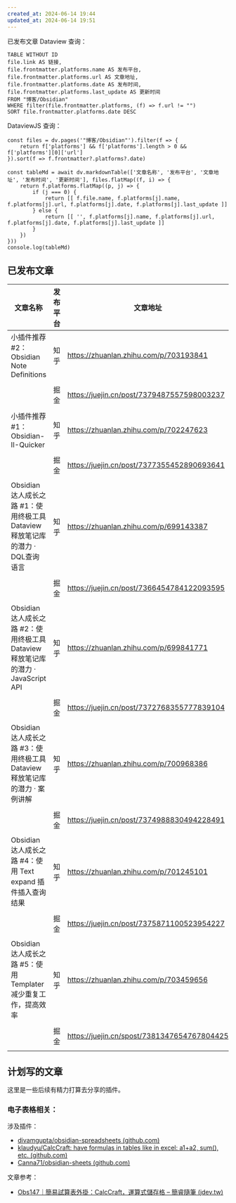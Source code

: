 ```yaml
---
created_at: 2024-06-14 19:44
updated_at: 2024-06-14 19:51
---
```


已发布文章 Dataview 查询：

```dataview
TABLE WITHOUT ID
file.link AS 链接,
file.frontmatter.platforms.name AS 发布平台,
file.frontmatter.platforms.url AS 文章地址,
file.frontmatter.platforms.date AS 发布时间,
file.frontmatter.platforms.last_update AS 更新时间
FROM "博客/Obsidian"
WHERE filter(file.frontmatter.platforms, (f) => f.url != "")
SORT file.frontmatter.platforms.date DESC
```

DataviewJS 查询：

```dataviewjs
const files = dv.pages('"博客/Obsidian"').filter(f => {
    return f['platforms'] && f['platforms'].length > 0 && f['platforms'][0]['url']
}).sort(f => f.frontmatter?.platforms?.date)

const tableMd = await dv.markdownTable(['文章名称', '发布平台', '文章地址', '发布时间', '更新时间'], files.flatMap((f, i) => {
    return f.platforms.flatMap((p, j) => {
        if (j === 0) {
            return [[ f.file.name, f.platforms[j].name, f.platforms[j].url, f.platforms[j].date, f.platforms[j].last_update ]]
        } else {
            return [[ '', f.platforms[j].name, f.platforms[j].url, f.platforms[j].date, f.platforms[j].last_update ]]
        }
    })
}))
console.log(tableMd)
```

## 已发布文章

| 文章名称                                                         | 发布平台 | 文章地址                                        | 发布时间             | 更新时间             |
| ------------------------------------------------------------ | ---- | ------------------------------------------- | ---------------- | ---------------- |
| 小插件推荐 #2：Obsidian Note Definitions                           | 知乎   | https://zhuanlan.zhihu.com/p/703193841      | 2024-06-13 15:40 | 2024-06-13 15:40 |
|                                                              | 掘金   | https://juejin.cn/post/7379487557598003237  | 2024-06-13 15:48 | 2024-06-13 15:48 |
| 小插件推荐 #1：Obsidian-II-Quicker                                 | 知乎   | https://zhuanlan.zhihu.com/p/702247623      | 2024-06-07 19:53 | 2024-06-07 19:53 |
|                                                              | 掘金   | https://juejin.cn/post/7377355452890693641  | 2024-06-07 19:58 | 2024-06-07 19:58 |
| Obsidian 达人成长之路 #1：使用终极工具 Dataview 释放笔记库的潜力 · DQL查询语言        | 知乎   | https://zhuanlan.zhihu.com/p/699143387      | 2024-06-12 18:24 | 2024-06-12 18:24 |
|                                                              | 掘金   | https://juejin.cn/post/7366454784122093595  | 2024-05-08 20:28 | 2024-05-08 20:28 |
| Obsidian 达人成长之路 #2：使用终极工具 Dataview 释放笔记库的潜力 · JavaScript API | 知乎   | https://zhuanlan.zhihu.com/p/699841771      | 2024-06-12 18:24 | 2024-06-12 18:24 |
|                                                              | 掘金   | https://juejin.cn/post/7372768355777839104  | 2024-05-27 11:33 | 2024-05-27 11:33 |
| Obsidian 达人成长之路 #3：使用终极工具 Dataview 释放笔记库的潜力 · 案例讲解           | 知乎   | https://zhuanlan.zhihu.com/p/700968386      | 2024-06-12 18:23 | 2024-06-12 18:23 |
|                                                              | 掘金   | https://juejin.cn/post/7374988830494228491  | 2024-05-31 17:25 | 2024-05-31 17:25 |
| Obsidian 达人成长之路 #4：使用 Text expand 插件插入查询结果                   | 知乎   | https://zhuanlan.zhihu.com/p/701245101      | 2024-06-12 18:23 | 2024-06-12 18:23 |
|                                                              | 掘金   | https://juejin.cn/post/7375871100523954227  | 2024-06-03 12:22 | 2024-06-03 12:22 |
| Obsidian 达人成长之路 #5：使用 Templater 减少重复工作，提高效率                  | 知乎   | https://zhuanlan.zhihu.com/p/703459656      | 2024-06-14 20:20 | 2024-06-14 20:20 |
|                                                              | 掘金   | https://juejin.cn/spost/7381347654767804425 | 2024-06-17 19:53 | 2024-06-17 19:53 |


## 计划写的文章

这里是一些后续有精力打算去分享的插件。
### 电子表格相关：



涉及插件：

- [divamgupta/obsidian-spreadsheets (github.com)](https://github.com/divamgupta/obsidian-spreadsheets)
- [klaudyu/CalcCraft: have formulas in tables like in excel: a1+a2, sum(), etc. (github.com)](https://github.com/klaudyu/CalcCraft)
- [Canna71/obsidian-sheets (github.com)](https://github.com/Canna71/obsidian-sheets)

文章参考：

- [Obs147｜簡易試算表外掛：CalcCraft，運算式儲存格 – 簡睿隨筆 (jdev.tw)](https://jdev.tw/blog/8274/obsidian-calccraft-easy-calculation-cells)